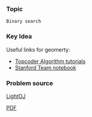 
### Topic

    Binary search


### Key Idea

Useful links for geomerty:

- [Topcoder Algorithm tutorials](https://www.topcoder.com/community/data-science/data-science-tutorials/geometry-concepts-line-intersection-and-its-applications/)
- [Stanford Team notebook](http://stanford.edu/~liszt90/acm/notebook.html#file9)

### Problem source

[LightOJ](http://lightoj.com/volume_showproblem.php?problem=1062)

[PDF](http://lightoj.com/volume_showproblem.php?problem=1062&language=english&type=pdf)

